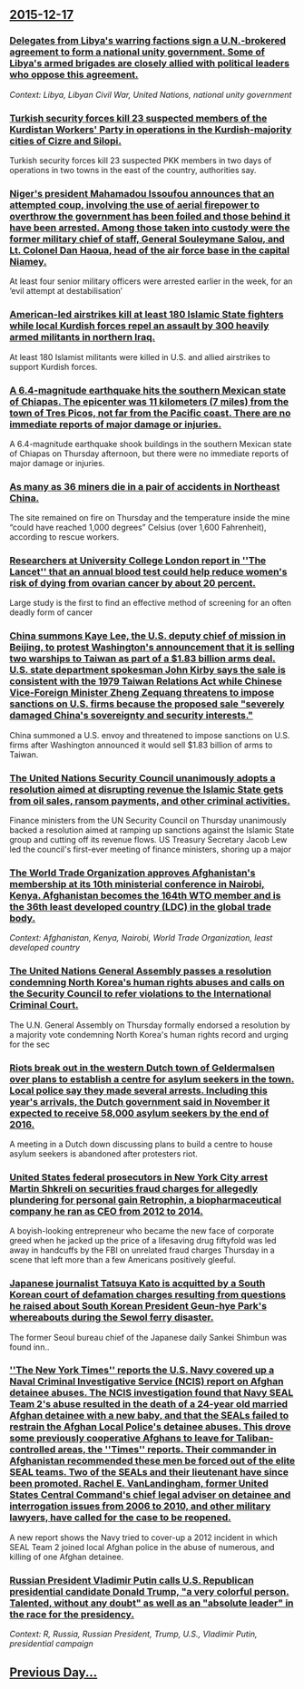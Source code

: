 ## [2015-12-17](/news/2015/12/17/index.md)

### [Delegates from Libya's warring factions sign a U.N.-brokered agreement to form a national unity government. Some of Libya's armed brigades are closely allied with political leaders who oppose this agreement. ](/news/2015/12/17/delegates-from-libya-s-warring-factions-sign-a-u-n-brokered-agreement-to-form-a-national-unity-government-some-of-libya-s-armed-brigades-a.md)
_Context: Libya, Libyan Civil War, United Nations, national unity government_

### [Turkish security forces kill 23 suspected members of the Kurdistan Workers' Party in operations in the Kurdish-majority cities of Cizre and Silopi. ](/news/2015/12/17/turkish-security-forces-kill-23-suspected-members-of-the-kurdistan-workers-party-in-operations-in-the-kurdish-majority-cities-of-cizre-and.md)
Turkish security forces kill 23 suspected PKK members in two days of operations in two towns in the east of the country, authorities say.

### [Niger's president Mahamadou Issoufou announces that an attempted coup, involving the use of aerial firepower to overthrow the government has been foiled and those behind it have been arrested. Among those taken into custody were the former military chief of staff, General Souleymane Salou, and Lt. Colonel Dan Haoua, head of the air force base in the capital Niamey. ](/news/2015/12/17/niger-s-president-mahamadou-issoufou-announces-that-an-attempted-coup-involving-the-use-of-aerial-firepower-to-overthrow-the-government-has.md)
At least four senior military officers were arrested earlier in the week, for an ‘evil attempt at destabilisation’

### [American-led airstrikes kill at least 180 Islamic State fighters while local Kurdish forces repel an assault by 300 heavily armed militants in northern Iraq. ](/news/2015/12/17/american-led-airstrikes-kill-at-least-180-islamic-state-fighters-while-local-kurdish-forcesa-repel-an-assault-by-300-heavily-armed-militant.md)
At least 180 Islamist militants were killed in U.S. and allied airstrikes to support Kurdish forces.

### [A 6.4-magnitude earthquake hits the southern Mexican state of Chiapas. The epicenter was 11 kilometers (7 miles) from the town of Tres Picos, not far from the Pacific coast. There are no immediate reports of major damage or injuries. ](/news/2015/12/17/a-6-4-magnitude-earthquake-hits-the-southern-mexican-state-of-chiapas-the-epicenter-was-11-kilometers-7-miles-from-the-town-of-tres-picos.md)
A 6.4-magnitude earthquake shook buildings in the southern Mexican state of Chiapas on Thursday afternoon, but there were no immediate reports of major damage or injuries.

### [As many as 36 miners die in a pair of accidents in Northeast China. ](/news/2015/12/17/as-many-as-36-miners-die-in-a-pair-of-accidents-in-northeast-china.md)
The site remained on fire on Thursday and the temperature inside the mine “could have reached 1,000 degrees” Celsius (over 1,600 Fahrenheit), according to rescue workers.

### [Researchers at University College London report in ''The Lancet''  that an  annual blood test could help reduce women's risk of dying from ovarian cancer by about 20 percent. ](/news/2015/12/17/researchers-at-university-college-london-report-in-the-lancet-that-an-annual-blood-test-could-help-reduce-women-s-risk-of-dying-from-o.md)
Large study is the first to find an effective method of screening for an often deadly form of cancer

### [China summons Kaye Lee, the U.S. deputy chief of mission in Beijing, to protest Washington's announcement that it is selling two warships to Taiwan as part of a $1.83 billion arms deal. U.S. state department spokesman John Kirby says the sale is consistent with the 1979 Taiwan Relations Act while Chinese Vice-Foreign Minister Zheng Zequang threatens to impose sanctions on U.S. firms because the proposed sale "severely damaged China's sovereignty and security interests." ](/news/2015/12/17/china-summons-kaye-lee-the-u-s-deputy-chief-of-mission-in-beijing-to-protest-washington-s-announcement-that-it-is-selling-two-warships-to.md)
China summoned a U.S. envoy and threatened to impose sanctions on U.S. firms after Washington announced it would sell $1.83 billion of arms to Taiwan.

### [The United Nations Security Council unanimously adopts a resolution aimed at disrupting revenue the Islamic State  gets from oil sales, ransom payments, and other criminal activities. ](/news/2015/12/17/the-united-nations-security-council-unanimously-adopts-a-resolution-aimed-at-disrupting-revenue-the-islamic-state-gets-from-oil-sales-rans.md)
Finance ministers from the UN Security Council on Thursday unanimously backed a resolution aimed at ramping up sanctions against the Islamic State group and cutting off its revenue flows. US Treasury Secretary Jacob Lew led the council&#x27;s first-ever meeting of finance ministers, shoring up a major

### [The World Trade Organization approves Afghanistan's membership at its 10th ministerial conference in Nairobi, Kenya. Afghanistan becomes the 164th WTO member and is  the 36th least developed country (LDC) in the global trade body. ](/news/2015/12/17/the-world-trade-organization-approves-afghanistan-s-membership-at-its-10th-ministerial-conference-in-nairobi-kenya-afghanistan-becomes-the.md)
_Context: Afghanistan, Kenya, Nairobi, World Trade Organization, least developed country_

### [The United Nations General Assembly passes a resolution condemning North Korea's human rights abuses and calls on the Security Council to refer  violations  to the International Criminal Court. ](/news/2015/12/17/the-united-nations-general-assembly-passes-a-resolution-condemning-north-korea-s-human-rights-abuses-and-calls-on-the-security-council-to-re.md)
The U.N. General Assembly on Thursday formally endorsed a resolution by a majority vote condemning North Korea&#039;s human rights record and urging for the sec

### [Riots break out in the western Dutch town of Geldermalsen over plans to establish a centre for asylum seekers in the town. Local police say they made several arrests. Including this year's arrivals, the Dutch government said in November it expected to receive 58,000 asylum seekers by the end of 2016. ](/news/2015/12/17/riots-break-out-in-the-western-dutch-town-of-geldermalsen-over-plans-to-establish-a-centre-for-asylum-seekers-in-the-town-local-police-say.md)
A meeting in a Dutch down discussing plans to build a centre to house asylum seekers is abandoned after protesters riot.

### [United States federal prosecutors in New York City arrest Martin Shkreli on securities fraud charges for allegedly plundering for personal gain Retrophin, a biopharmaceutical company he ran as CEO from 2012 to 2014. ](/news/2015/12/17/united-states-federal-prosecutors-in-new-york-city-arrest-martin-shkreli-on-securities-fraud-charges-for-allegedly-plundering-for-personal-g.md)
A boyish-looking entrepreneur who became the new face of corporate greed when he jacked up the price of a lifesaving drug fiftyfold was led away in handcuffs by the FBI on unrelated fraud charges Thursday in a scene that left more than a few Americans positively gleeful.

### [Japanese journalist Tatsuya Kato is acquitted by a South Korean court of  defamation charges  resulting from questions he raised about South Korean President Geun-hye Park's whereabouts during the Sewol ferry disaster. ](/news/2015/12/17/japanese-journalist-tatsuya-kato-is-acquitted-by-a-south-korean-court-of-defamation-charges-resulting-from-questions-he-raised-about-south.md)
The former Seoul bureau chief of the Japanese daily Sankei Shimbun was found inn..

### [''The New York Times'' reports the U.S. Navy covered up a Naval Criminal Investigative Service (NCIS) report on Afghan detainee abuses. The NCIS investigation found that Navy SEAL Team 2's  abuse resulted in the death of a 24-year old married Afghan detainee with a new baby, and that the SEALs failed  to restrain the Afghan Local Police's detainee abuses. This drove some previously cooperative Afghans to leave for Taliban-controlled areas, the ''Times'' reports. Their commander in Afghanistan recommended these men be forced out of the elite SEAL teams. Two of the SEALs and their lieutenant have since been promoted.  Rachel E. VanLandingham, former United States Central Command's chief legal adviser on detainee and interrogation issues from 2006 to 2010, and other military lawyers, have called for the case to be reopened. ](/news/2015/12/17/the-new-york-times-reports-the-u-s-navy-covered-up-a-naval-criminal-investigative-service-ncis-report-on-afghan-detainee-abuses-the.md)
A new report shows the Navy tried to cover-up a 2012 incident in which SEAL Team 2 joined local Afghan police in the abuse of numerous, and killing of one Afghan detainee.

### [Russian President Vladimir Putin calls U.S. Republican presidential candidate Donald Trump, "a very colorful person. Talented, without any doubt" as well as an "absolute leader" in the race for the presidency. ](/news/2015/12/17/russian-president-vladimir-putin-calls-u-s-republican-presidential-candidate-donald-trump-a-very-colorful-person-talented-without-any-d.md)
_Context: R, Russia, Russian President, Trump, U.S., Vladimir Putin, presidential campaign_

## [Previous Day...](/news/2015/12/16/index.md)

